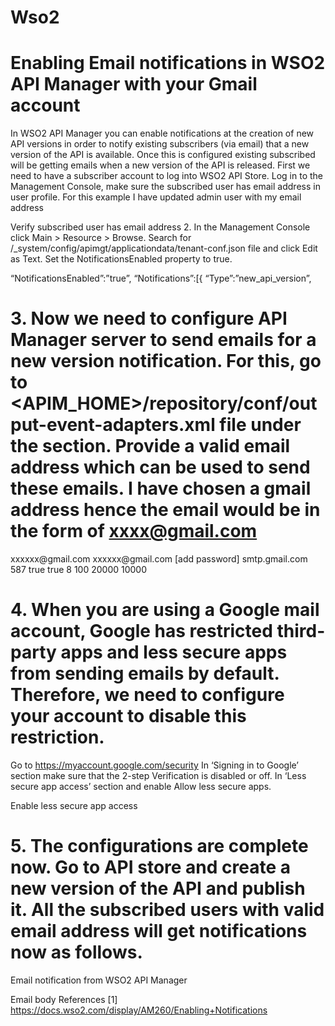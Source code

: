# Wso2

# Enabling Email notifications in WSO2 API Manager with your Gmail account

In WSO2 API Manager you can enable notifications at the creation of new API versions in order to notify existing subscribers (via email) that a new version of the API is available. Once this is configured existing subscribed will be getting emails when a new version of the API is released.
First we need to have a subscriber account to log into WSO2 API Store. Log in to the Management Console, make sure the subscribed user has email address in user profile. For this example I have updated admin user with my email address


Verify subscribed user has email address
2. In the Management Console click Main > Resource > Browse. Search for /_system/config/apimgt/applicationdata/tenant-conf.json file and click Edit as Text. Set the NotificationsEnabled property to true.

“NotificationsEnabled”:”true”,
“Notifications”:[{
“Type”:”new_api_version”,

# 3. Now we need to configure API Manager server to send emails for a new version notification. For this, go to <APIM_HOME>/repository/conf/output-event-adapters.xml file under the <adapterConfig type=”email”> section. Provide a valid email address which can be used to send these emails. I have chosen a gmail address hence the email would be in the form of xxxx@gmail.com

<adapterConfig type=”email”>
<! — Comment mail.smtp.user and mail.smtp.password properties to support connecting SMTP servers which use trust
based authentication rather username/password authentication →
<property key=”mail.smtp.from”>xxxxxx@gmail.com</property>
<property key=”mail.smtp.user”>xxxxxx@gmail.com</property>
<property key=”mail.smtp.password”>[add password]</property>
<property key=”mail.smtp.host”>smtp.gmail.com</property>
<property key=”mail.smtp.port”>587</property>
<property key=”mail.smtp.starttls.enable”>true</property>
<property key=”mail.smtp.auth”>true</property>
<! — Thread Pool Related Properties →
<property key=”minThread”>8</property>
<property key=”maxThread”>100</property>
<property key=”keepAliveTimeInMillis”>20000</property>
<property key=”jobQueueSize”>10000</property>
</adapterConfig>
  
# 4. When you are using a Google mail account, Google has restricted third-party apps and less secure apps from sending emails by default. Therefore, we need to configure your account to disable this restriction.
Go to https://myaccount.google.com/security
In ‘Signing in to Google’ section make sure that the 2-step Verification is disabled or off.
In ‘Less secure app access’ section and enable Allow less secure apps.


Enable less secure app access
# 5. The configurations are complete now. Go to API store and create a new version of the API and publish it. All the subscribed users with valid email address will get notifications now as follows.


Email notification from WSO2 API Manager


Email body
References
[1] https://docs.wso2.com/display/AM260/Enabling+Notifications
